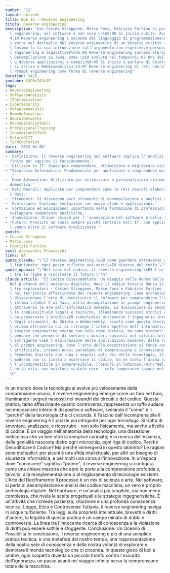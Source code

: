 ```yaml
---
number: '12'
layout: episode
title: BGE 12 - Reverse engineering
titolo: Reverse engineering
description: "Con Cosimo Streppone, Marco Foco, Fabrizio Fortino si parla di reverse\
  \ engineering, nel software e non solo.\n\n0:00 Si inizia subito. Audio basso.\n\
  4:10 Reverse engineering a seconda del linguaggio di programmazione\n6:00 Marco\
  \ entra nel dettaglio del reverse engineering di un binario scritto in C.\n9:21\
  \ Cosimo fa la sua introduzione sull'argomento con esperienze personali\n21:46 Reverse\
  \ engineering e legalit\xE0\n26:00 Reverse engineering success stories: MAME\n38:01\
  \ Decompilazione su Java, come \xE8 evoluta nel tempo\n51:05 Uno skill che si applica\
  \ a diverse applicazioni e campi\n58:45 Si inizia a parlare di Ghidra\n1:08:25 e\
  \ si arriva a WebAssembly\n1:14:07 Reverse engineering di reti neurali\n1:26:03\
  \ Prompt engineering come forma di reverse engineering"
duration: 5420
youtube: k3C6r2AJv1E
tags:
- ReverseEngineering
- SoftwareAnalysis
- ITOptimization
- CyberSecurity
- MalwareAnalysis
- HomeAutomation
- NeuralNetworks
- DecompilationTools
- ProfessionalTraining
- InnovationInTech
- FutureOfIT
- TechEvolution
date: '2023-04-04'
summary:
- 'Definizione: Il reverse engineering nel software implica l''analisi di un prodotto
  finito per capirne il funzionamento.'
- 'Utilizzo in IT: Usato per comprendere, ottimizzare e migliorare sistemi esistenti.'
- "Sicurezza Informatica: Fondamentale per analizzare e comprendere malware e vulnerabilit\xE0\
  ."
- 'Home Automation: Utilizzato per ottimizzare e personalizzare sistemi di automazione
  domestica.'
- 'Reti Neurali: Applicato per comprendere come le reti neurali elaborano e interpretano
  i dati.'
- 'Strumenti: Si discutono vari strumenti di decompilazione e analisi come Ghidra.'
- 'Evoluzione: Continua evoluzione con nuove sfide e applicazioni.'
- 'Formazione ed Educazione: Importanza nella formazione di professionisti IT per
  sviluppare competenze analitiche.'
- 'Innovazione: Driver chiave per l''innovazione nel software e nella tecnologia.'
- "Futuro: Previsto un ruolo sempre pi\xF9 centrale nell'IT, con applicazioni che\
  \ vanno oltre il software tradizionale."
guests:
- Cosimo Streppone
- Marco Foco
- Fabrizio Fortino
host: Alessandro Franceschi
links: NA
quote_claude: "\"Il reverse engineering \xE8 come guardare attraverso un muro di vetro\
  \ frantumato: ogni pezzo riflette una verit\xE0 diversa del tutto.\"\n"
quote_openai: "\"Nel caos del codice, il reverse engineering \xE8 l'arte di leggere\
  \ tra le righe e riscrivere il futuro.\"\n"
claude_article: "Il Codice Disassemblato: Un Viaggio nella Mente della Macchina\n\n\
  Nel profondo dell'universo digitale, dove il codice binario danza il suo waltz matematico,\
  \ tre esploratori - Cosimo Streppone, Marco Foco e Fabrizio Fortino - si avventurano\
  \ nel territorio affascinante del reverse engineering. Come archeologi del futuro,\
  \ dissezionano l'arte di decostruire il software per comprenderne l'essenza pi\xF9\
  \ intima.\n\nDal C al Java, dalla decompilazione al prompt engineering, il viaggio\
  \ attraversa le ere dell'informatica moderna. La discussione si snoda attraverso\
  \ le complessit\xE0 legali e tecniche, illuminando successi storici come MAME, che\
  \ ha preservato l'eredit\xE0 videoludica attraverso l'ingegneria inversa.\n\nL'evoluzione\
  \ degli strumenti, da Ghidra a WebAssembly, rivela come questa disciplina sia un\
  \ prisma attraverso cui si rifrange l'intero spettro dell'informatica moderna. Il\
  \ reverse engineering emerge non solo come tecnica, ma come mindset: un modo di\
  \ pensare che permette di svelare i misteri nascosti nel silicio.\n\nParticolarmente\
  \ intrigante \xE8 l'esplorazione delle applicazioni moderne, dalle reti neurali\
  \ al prompt engineering, dove l'arte della decostruzione si fonde con l'intelligenza\
  \ artificiale, creando nuovi paradigmi di comprensione e innovazione.\n\nCome un\
  \ Prometeo digitale che ruba i segreti agli dei della tecnologia, il reverse engineer\
  \ moderno non si limita a osservare il codice, ma ne svela l'anima nascosta, trasformando\
  \ l'incomprensibile in comprensibile, l'oscuro in luminoso.\n\n\"Nel codice, come\
  \ nella vita, non esistono scatole nere - solo temporanee lacune nella nostra comprensione.\"\
  \n"
---
```

In un mondo dove la tecnologia si evolve più velocemente della comprensione umana, il reverse engineering emerge come un faro nel buio, illuminando i segreti nascosti nei meandri dei circuiti e del codice. Questa pratica, tanto affascinante quanto controversa, rappresenta un tuffo audace nei meccanismi interni di dispositivi e software, svelando il "come" e il "perché" della tecnologia che ci circonda.
Il Fascino dell'Incomprensibile
Il reverse engineering è il puzzle più intrigante per ogni tecnologo. Si tratta di smontare, analizzare, e ricostruire - non solo fisicamente, ma anche a livello di codice. È un viaggio nell'anatomia della tecnologia, una dissezione meticolosa che va ben oltre la semplice curiosità; è la ricerca dell'essenza, della genialità nascosta dietro ogni microchip, ogni riga di codice.
Perché Decodificare il Codice?
Ma perché immergersi in questo labirinto? Le ragioni sono molteplici: per alcuni è una sfida intellettuale, per altri un bisogno di sicurezza informatica, e per molti una corsa all'innovazione. In un'epoca dove "conoscere" significa "potere", il reverse engineering si configura come una chiave maestra che apre le porte alla comprensione profonda e, talvolta, alla reimplementazione o al miglioramento di tecnologie esistenti.
L'Arte del Deciframento
Il processo è un mix di scienza e arte. Nel software, si parla di decompilazione e analisi del codice macchina, un vero e proprio archeologia digitale. Nel hardware, è un'analisi più tangibile, ma non meno complessa, che rivela le scelte progettuali e le strategie ingegneristiche. È un'attività che richiede pazienza, intuizione e una profonda conoscenza tecnica.
Legge, Etica e Controversie
Tuttavia, il reverse engineering naviga in acque turbolente. Tra leggi sulla proprietà intellettuale, brevetti e diritti d'autore, la legalità di questa pratica è un campo minato di dubbi e controversie. La linea tra l'innocente ricerca di conoscenza e la violazione di diritti può essere sottile e sfuggente.
Conclusione: Un Oceano di Possibilità
In conclusione, il reverse engineering è più di una semplice pratica tecnica; è una metafora del nostro tempo, una rappresentazione della nostra sete di conoscenza e della nostra volontà di esplorare e dominare il mondo tecnologico che ci circonda. In questo gioco di luci e ombre, ogni scoperta diventa un piccolo trionfo contro l'oscurità dell'ignoranza, un passo avanti nel viaggio infinito verso la comprensione totale della macchina.